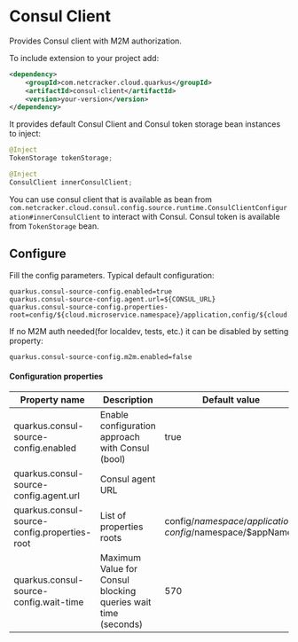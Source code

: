 # Consul Client

Provides Consul client with M2M authorization.

To include extension to your project add:
```xml
<dependency>
    <groupId>com.netcracker.cloud.quarkus</groupId>
    <artifactId>consul-client</artifactId>
    <version>your-version</version>
</dependency>
```

It provides default Consul Client and Consul token storage bean instances to inject:
```java
@Inject
TokenStorage tokenStorage;

@Inject
ConsulClient innerConsulClient;
```

You can use consul client that is available as bean from
`com.netcracker.cloud.consul.config.source.runtime.ConsulClientConfiguration#innerConsulClient` to interact with Consul.
Consul token is available from `TokenStorage` bean.

## Configure

Fill the config parameters. Typical default configuration:
```properties
quarkus.consul-source-config.enabled=true
quarkus.consul-source-config.agent.url=${CONSUL_URL}
quarkus.consul-source-config.properties-root=config/${cloud.microservice.namespace}/application,config/${cloud.microservice.namespace}/${cloud.microservice.name}
```

If no M2M auth needed(for localdev, tests, etc.) it can be disabled by setting property:
```properties
quarkus.consul-source-config.m2m.enabled=false
```

#### Configuration properties
| Property name                                | Description                                                   | Default value                                             |                                        
|----------------------------------------------|---------------------------------------------------------------|-----------------------------------------------------------|
| quarkus.consul-source-config.enabled         | Enable configuration approach with Consul (bool)              | true                                                      |
| quarkus.consul-source-config.agent.url       | Consul agent URL                                              |                                                           |
| quarkus.consul-source-config.properties-root | List of properties roots                                      | config/$namespace/application, config/$namespace/$appName |
| quarkus.consul-source-config.wait-time       | Maximum Value for Consul blocking queries wait time (seconds) | 570                                                       |
